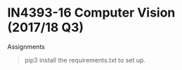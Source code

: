 # IN4393-16 Computer Vision (2017/18 Q3)

Assignments


> pip3 install the requirements.txt to set up.


